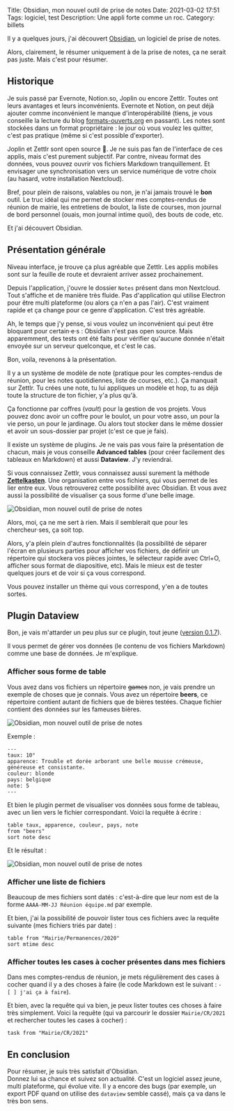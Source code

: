 Title: Obsidian, mon nouvel outil de prise de notes
Date: 2021-03-02 17:51
Tags: logiciel, test
Description: Une appli forte comme un roc.
Category: billets

Il y a quelques jours, j'ai découvert [Obsidian](https://obsidian.md/), un logiciel de prise de notes.

Alors, clairement, le résumer uniquement à de la prise de notes, ça ne serait pas juste. Mais c'est pour résumer.

## Historique

Je suis passé par Evernote, Notion.so, Joplin ou encore Zettlr. Toutes ont leurs avantages et leurs inconvénients. Evernote et Notion, on peut déjà ajouter comme inconvénient le manque d'interopérabilité (tiens, je vous conseille la lecture du blog [formats-ouverts.org](https://formats-ouverts.org/) en passant). Les notes sont stockées dans un format propriétaire : le jour où vous voulez les quitter, c'est pas pratique (même si c'est possible d'exporter).

Joplin et Zettlr sont open source 🎉. Je ne suis pas fan de l'interface de ces applis, mais c'est purement subjectif. Par contre, niveau format des données, vous pouvez ouvrir vos fichiers Markdown tranquillement. Et envisager une synchronisation vers un service numérique de votre choix (au hasard, votre installation Nextcloud).

Bref, pour plein de raisons, valables ou non, je n'ai jamais trouvé le **bon** outil. Le truc idéal qui me permet de stocker mes comptes-rendus de réunion de mairie, les entretiens de boulot, la liste de courses, mon journal de bord personnel (ouais, mon journal intime quoi), des bouts de code, etc.

Et j'ai découvert Obsidian.

## Présentation générale

Niveau interface, je trouve ça plus agréable que Zettlr. Les applis mobiles sont sur la feuille de route et devraient arriver assez prochainement.  

Depuis l'application, j'ouvre le dossier `Notes` présent dans mon Nextcloud. Tout s'affiche et de manière très fluide. Pas d'application qui utilise Electron pour être multi plateforme (ou alors ça n'en a pas l'air). C'est vraiment rapide et ça change pour ce genre d'application. C'est très agréable.

Ah, le temps que j'y pense, si vous voulez un inconvénient qui peut être bloquant pour certain·e·s : Obsidian n'est pas open source. Mais apparemment, des tests ont été faits pour vérifier qu'aucune donnée n'était envoyée sur un serveur quelconque, et c'est le cas.

Bon, voila, revenons à la présentation.

Il y a un système de modèle de note (pratique pour les comptes-rendus de réunion, pour les notes quotidiennes, liste de courses, etc.). Ça manquait sur Zettlr. Tu crées une note, tu lui appliques un modèle et hop, tu as déjà toute la structure de ton fichier, y'a plus qu'à.

Ça fonctionne par coffres (*vault*) pour la gestion de vos projets. Vous pouvez donc avoir un coffre pour le boulot, un pour votre asso, un pour la vie perso, un pour le jardinage. Ou alors tout stocker dans le même dossier et avoir un sous-dossier par projet (c'est ce que je fais).

Il existe un système de plugins. Je ne vais pas vous faire la présentation de chacun, mais je vous conseille **Advanced tables** (pour créer facilement des tableaux en Markdown) et aussi **Dataview**. J'y reviendrai.

Si vous connaissez Zettlr, vous connaissez aussi surement la méthode [**Zettelkasten**](https://fr.wikipedia.org/wiki/Zettelkasten). Une organisation entre vos fichiers, qui vous permet de les lier entre eux.  Vous retrouverez cette possibilité avec Obsidian. Et vous avez aussi la possibilité de visualiser ça sous forme d'une belle image.

![Obsidian, mon nouvel outil de prise de notes]({static}/images/obsidian/EvYsxUdWYAIGh2o.jpg#full "")

Alors, moi, ça ne me sert à rien. Mais il semblerait que pour les chercheur⋅ses, ça soit top.

Alors, y'a plein plein d'autres fonctionnalités (la possibilité de séparer l'écran en plusieurs parties pour afficher vos fichiers, de définir un répertoire qui stockera vos pièces jointes, le sélecteur rapide avec Ctrl+O, afficher sous format de diapositive, etc). Mais le mieux est de tester quelques jours et de voir si ça vous correspond.

Vous pouvez installer un thème qui vous correspond, y'en a de toutes sortes.

## Plugin Dataview

Bon, je vais m'attarder un peu plus sur ce plugin, tout jeune ([version 0.1.7](https://github.com/blacksmithgu/obsidian-dataview)).

Il vous permet de gérer vos données (le contenu de vos fichiers Markdown) comme une base de données. Je m'explique.

### Afficher sous forme de table

Vous avez dans vos fichiers un répertoire ~~games~~ non, je vais prendre un exemple de choses que je connais. Vous avez un répertoire **beers**, ce répertoire contient autant de fichiers que de bières testées. Chaque fichier contient des données sur les fameuses bières.

![Obsidian, mon nouvel outil de prise de notes]({static}/images/obsidian/dossier-beers.png#mid "")

Exemple :

```
---
taux: 10°
apparence: Trouble et dorée arborant une belle mousse crémeuse, généreuse et consistante.
couleur: blonde
pays: belgique
note: 5
---
```

Et bien le plugin permet de visualiser vos données sous forme de tableau, avec un lien vers le fichier correspondant. Voici la requête à écrire :

```dataview
table taux, apparence, couleur, pays, note
from "beers"
sort note desc
```

Et le résultat :

![Obsidian, mon nouvel outil de prise de notes]({static}/images/obsidian/beer_data.png#mid "")

### Afficher une liste de fichiers

Beaucoup de mes fichiers sont datés : c'est-à-dire que leur nom est de la forme `AAAA-MM-JJ Réunion équipe.md` par exemple.

Et bien, j'ai la possibilité de pouvoir lister tous ces fichiers avec la requête suivante (mes fichiers triés par date) :

```dataview
table from "Mairie/Permanences/2020"
sort mtime desc
```

### Afficher toutes les cases à cocher présentes dans mes fichiers

Dans mes comptes-rendus de réunion, je mets régulièrement des cases à cocher quand il y a des choses à faire (le code Markdown est le suivant : `- [ ] j'ai ça à faire`).

Et bien, avec la requête qui va bien, je peux lister toutes ces choses à faire très simplement. Voici la requête (qui va parcourir le dossier `Mairie/CR/2021` et rechercher toutes les cases à cocher) :

```dataview
task from "Mairie/CR/2021"
```

## En conclusion

Pour résumer, je suis très satisfait d'Obsidian.  
Donnez lui sa chance et suivez son actualité. C'est un logiciel assez jeune, multi plateforme, qui évolue vite. Il y a encore des bugs (par exemple, un export PDF quand on utilise des `dataview` semble cassé), mais ça va dans le très bon sens.
